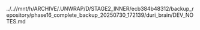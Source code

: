 ../..//mnt/h/ARCHIVE/.UNWRAP/D/STAGE2_INNER/ecb384b48312/backup_repository/phase16_complete_backup_20250730_172139/duri_brain/DEV_NOTES.md